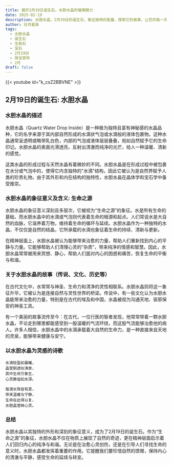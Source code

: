 ```yaml
---
title: 揭开2月19日诞生石，水胆水晶的璀璨魅力
date: 2025-02-19
description: 水胆水晶，2月19日的诞生石，象征独特的能量。探索它的故事，让您的每一天更有意义。
author: 日月星辰
tags:
  - 水胆水晶
  - 诞生石
  - 生辰石
  - 宝石
  - 2月19日
  - 珠宝首饰
  - 2月
draft: false
---
```


{{< youtube id="k_csZ2BBVNE" >}}

## 2月19日的诞生石: 水胆水晶

### 水胆水晶的描述

水胆水晶（Quartz Water Drop Inside）是一种极为独特且富有神秘感的水晶品种，它的名字来源于其内部自然形成的水滴状气泡或水滴般的液体包裹物。这种水晶通常呈透明或略带乳白色，内部的气泡或液体层层叠叠，宛如自然赋予它的生命印记。水胆水晶的表面光滑透亮，反射出清澈而纯净的光芒，给人一种温暖、清新的感觉。

这类水晶的形成过程与天然水晶有着微妙的不同。水胆水晶是在形成过程中被包裹在水分或气泡中的，使得它内含独特的"水滴"结构，因此它被认为是自然界赋予人类的珍贵礼物。由于其外形和内在结构的独特性，水胆水晶在晶体学和宝石学中备受推崇。

### 水胆水晶的象征意义及含义: 生命之源

水胆水晶的象征意义深刻且多层次，它被视为“生命之源”的象征。水是所有生命的基础，而水胆水晶中的水滴或气泡则代表着生命的根源和起点。人们常说水是大自然的血脉，它滋养着万物，维持着生命的循环与延续。水胆水晶作为一种独特的水晶，不仅仅是自然的结晶，它所承载的水滴也象征着生命的持续、清新与更新。

在精神层面上，水胆水晶被认为能够带来治愈的力量，帮助人们重新找到内心的平静与力量。它能够帮助人们清理心灵的“杂质”，带来纯净的情感和智慧。因此，水胆水晶常常被用来冥想、静心，帮助人们面对内心的困惑和痛苦，恢复生命的平衡与和谐。

### 关于水胆水晶的故事（传说、文化、历史等）

在古代文化中，水常常与神圣、生命力和清净的灵性相联系。水胆水晶则将这一象征升华，它被认为是连接自然与灵性世界的桥梁。传说中，有一些文化认为水胆水晶能带来治愈的力量，特别是在古代的埃及和中国，水晶被视为沟通天地、驱邪保安的神圣工具。

有一个美丽的故事流传至今：在古代，一位行医的智者发现，他常常带着一颗水胆水晶，不论走到哪里都能感受到一股温暖的气流环绕，而这股气流能够治愈他的病人。许多人相信，水胆水晶中的水滴承载着大自然的生命力，是一种直接来自天地的灵泉，能够带来健康与安宁。

### 以水胆水晶为灵感的诗歌

	水滴轻盈如晨曦，  
	晶莹剔透似清泉，  
	其中生命万象生，  
	心灵静谧如水深。
	
	每滴水珠皆有意，  
	带来温暖与宁静，  
	生命在此得以复，  
	水胆晶莹映心灵。

### 总结

水胆水晶以其独特的外形和深刻的象征意义，成为了2月19日的诞生石。作为“生命之源”的象征，水胆水晶不仅在物质上展现了自然的奇迹，更在精神层面启示着人们回归内心的纯净与和谐。无论是在治愈心灵创伤，还是在引导人们寻找生命的意义时，水胆水晶都发挥着重要的作用。它提醒我们要珍惜自然的馈赠，保持内心的清澈与平静，感受生命的延续与转变。